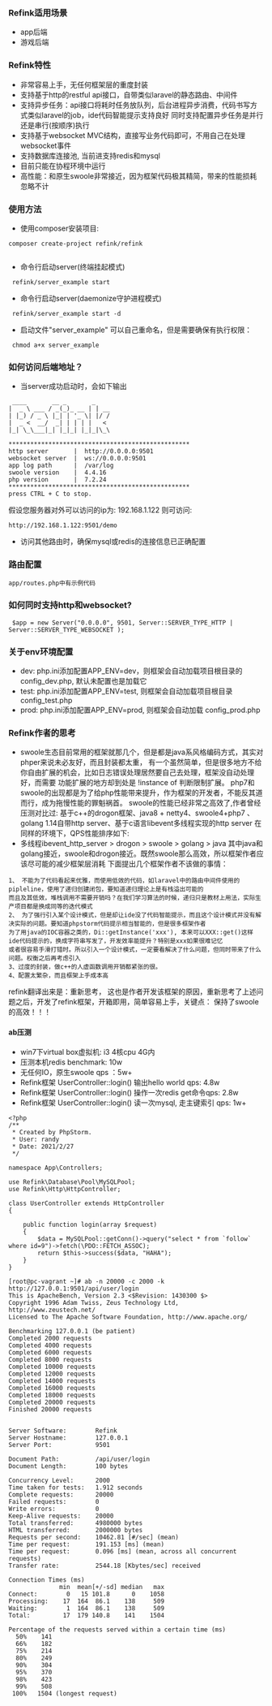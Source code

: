 
### Refink适用场景

- app后端
- 游戏后端

### Refink特性

 - 非常容易上手，无任何框架层的重度封装
 - 支持基于http的restful api接口，自带类似laravel的静态路由、中间件
 - 支持异步任务：api接口将耗时任务放队列，后台进程异步消费，代码书写方式类似laravel的job，ide代码智能提示支持良好
   同时支持配置异步任务是并行还是串行(按顺序)执行
 - 支持基于websocket MVC结构，直接写业务代码即可，不用自己在处理websocket事件
 - 支持数据库连接池, 当前进支持redis和mysql
 - 目前只能在协程环境中运行
 - 高性能：和原生swoole非常接近，因为框架代码极其精简，带来的性能损耗忽略不计
    
    
### 使用方法
    
 -  使用composer安装项目:

```
composer create-project refink/refink
   
```
 
 - 命令行启动server(终端挂起模式)
 
```
 refink/server_example start

```
 - 命令行启动server(daemonize守护进程模式)
 
```
 refink/server_example start -d

```

- 启动文件"server_example" 可以自己重命名，但是需要确保有执行权限：

```
 chmod a+x server_example
```


### 如何访问后端地址？

- 当server成功启动时，会如下输出
```
 ____       __ _       _    
|  _ \ ___ / _(_)_ __ | | __
| |_) / _ \ |_| | '_ \| |/ /
|  _ <  __/  _| | | | |   < 
|_| \_\___|_| |_|_| |_|_|\_\
                            
**************************************************
http server       |  http://0.0.0.0:9501
websocket server  |  ws://0.0.0.0:9501
app log path      |  /var/log
swoole version    |  4.4.16
php version       |  7.2.24
**************************************************
press CTRL + C to stop.

```
假设您服务器对外可以访问的ip为: 192.168.1.122
则可访问: 

```
http://192.168.1.122:9501/demo

```

- 访问其他路由时，确保mysql或redis的连接信息已正确配置
 
### 路由配置

```
app/routes.php中有示例代码

```

 
### 如何同时支持http和websocket?
 
```
 $app = new Server("0.0.0.0", 9501, Server::SERVER_TYPE_HTTP | Server::SERVER_TYPE_WEBSOCKET );

```

### 关于env环境配置

- dev: php.ini添加配置APP_ENV=dev，则框架会自动加载项目根目录的 config_dev.php, 默认未配置也是加载它
- test: php.ini添加配置APP_ENV=test, 则框架会自动加载项目根目录 config_test.php
- prod: php.ini添加配置APP_ENV=prod, 则框架会自动加载 config_prod.php


### Refink作者的思考

-  swoole生态目前常用的框架就那几个，但是都是java系风格编码方式，其实对phper来说未必友好，而且封装都太重，
有一个虽然简单，但是很多地方不给你自由扩展的机会，比如日志错误处理居然要自己去处理，框架没自动处理好，而需要
功能扩展的地方却到处是 !instance of 判断限制扩展。
   php7和swoole的出现都是为了给php性能带来提升，作为框架的开发者，不能反其道而行，成为拖慢性能的罪魁祸首。
swoole的性能已经非常之高效了,作者曾经压测对比过:
基于c++的drogon框架、java8 + netty4、swoole4+php7 、golang 1.14自带http server、基于c语言libevent多线程实现的http server
在同样的环境下，QPS性能排序如下:
- 多线程ibevent_http_server > drogon > swoole > golang > java
其中java和golang接近，swoole和drogon接近。既然swoole那么高效，所以框架作者应该尽可能的减少框架层消耗
下面提出几个框架作者不该做的事情：

```
1、 不能为了代码看起来优雅，而使用低效的代码，如laravel中的路由中间件使用的pipleline，使用了递归创建闭包，要知道递归理论上是有栈溢出可能的
而且及其低效，堆栈调用不需要开销吗？在我们学习算法的时候，递归只是教材上用法，实际生产项目都是换成同等的迭代模式
2、 为了强行引入某个设计模式，但是却让ide没了代码智能提示，而且这个设计模式并没有解决实际的问题。要知道phpstorm代码提示相当智能的，但是很多框架作者
为了用java的IOC容器之类的，Di::getInstance('xxx'), 本来可以XXX::get()这样ide代码提示的，换成字符串写发了，开发效率能提升？特别是xxx如果很难记忆
或者很容易手滑打错时。所以引入一个设计模式，一定要看解决了什么问题，但同时带来了什么问题。权衡之后再考虑引入
3、过度的封装，做c++的人虚函数调用开销都紧张的很。
4、配置太繁杂，而且框架上手成本高

```

refink翻译出来是：重新思考， 这也是作者开发该框架的原因，重新思考了上述问题之后，开发了refink框架，开箱即用，简单容易上手，关键点：
保持了swoole的高效！！！
 
#### ab压测 
  
  - win7下virtual box虚拟机: i3 4核cpu 4G内
  - 压测本机redis benchmark: 10w
  - 无任何IO，原生swoole qps ：5w+
  - Refink框架 UserController::login() 输出hello world qps: 4.8w
  - Refink框架 UserController::login() 操作一次redis get命令qps: 2.8w
  - Refink框架 UserController::login() 读一次mysql, 走主键索引 qps: 1w+
  
```
<?php
/**
 * Created by PhpStorm.
 * User: randy
 * Date: 2021/2/27
 */

namespace App\Controllers;

use Refink\Database\Pool\MySQLPool;
use Refink\Http\HttpController;

class UserController extends HttpController
{

    public function login(array $request)
    {
        $data = MySQLPool::getConn()->query("select * from `follow` where id=9")->fetch(\PDO::FETCH_ASSOC);
        return $this->success($data, "HAHA");
    }
}

```
   
```
[root@pc-vagrant ~]# ab -n 20000 -c 2000 -k http://127.0.0.1:9501/api/user/login
This is ApacheBench, Version 2.3 <$Revision: 1430300 $>
Copyright 1996 Adam Twiss, Zeus Technology Ltd, http://www.zeustech.net/
Licensed to The Apache Software Foundation, http://www.apache.org/

Benchmarking 127.0.0.1 (be patient)
Completed 2000 requests
Completed 4000 requests
Completed 6000 requests
Completed 8000 requests
Completed 10000 requests
Completed 12000 requests
Completed 14000 requests
Completed 16000 requests
Completed 18000 requests
Completed 20000 requests
Finished 20000 requests


Server Software:        Refink
Server Hostname:        127.0.0.1
Server Port:            9501

Document Path:          /api/user/login
Document Length:        100 bytes

Concurrency Level:      2000
Time taken for tests:   1.912 seconds
Complete requests:      20000
Failed requests:        0
Write errors:           0
Keep-Alive requests:    20000
Total transferred:      4980000 bytes
HTML transferred:       2000000 bytes
Requests per second:    10462.81 [#/sec] (mean)
Time per request:       191.153 [ms] (mean)
Time per request:       0.096 [ms] (mean, across all concurrent requests)
Transfer rate:          2544.18 [Kbytes/sec] received

Connection Times (ms)
              min  mean[+/-sd] median   max
Connect:        0   15 101.8      0    1058
Processing:    17  164  86.1    138     509
Waiting:        1  164  86.1    138     509
Total:         17  179 140.8    141    1504

Percentage of the requests served within a certain time (ms)
  50%    141
  66%    182
  75%    214
  80%    249
  90%    304
  95%    370
  98%    423
  99%    508
 100%   1504 (longest request)

```